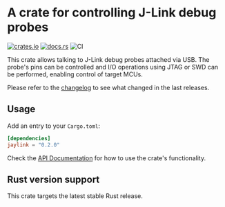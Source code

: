 # A crate for controlling J-Link debug probes

[![crates.io](https://img.shields.io/crates/v/jaylink.svg)](https://crates.io/crates/jaylink)
[![docs.rs](https://docs.rs/jaylink/badge.svg)](https://docs.rs/jaylink/)
![CI](https://github.com/jonas-schievink/jaylink/workflows/CI/badge.svg)

This crate allows talking to J-Link debug probes attached via USB. The probe's
pins can be controlled and I/O operations using JTAG or SWD can be performed,
enabling control of target MCUs.

Please refer to the [changelog](CHANGELOG.md) to see what changed in the last
releases.

## Usage

Add an entry to your `Cargo.toml`:

```toml
[dependencies]
jaylink = "0.2.0"
```

Check the [API Documentation](https://docs.rs/jaylink/) for how to use the
crate's functionality.

## Rust version support

This crate targets the latest stable Rust release.
